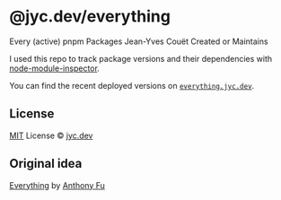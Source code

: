 # @jyc.dev/everything

Every (active) pnpm Packages Jean-Yves Couët Created or Maintains

I used this repo to track package versions and their dependencies with
[node-module-inspector](https://github.com/antfu/node-modules-inspector).

You can find the recent deployed versions on [`everything.jyc.dev`](https://everything.jyc.dev/).

## License

[MIT](./LICENSE) License © [jyc.dev](https://github.com/jycouet)

## Original idea

[Everything](https://github.com/antfu/everything) by [Anthony Fu](https://github.com/antfu)
